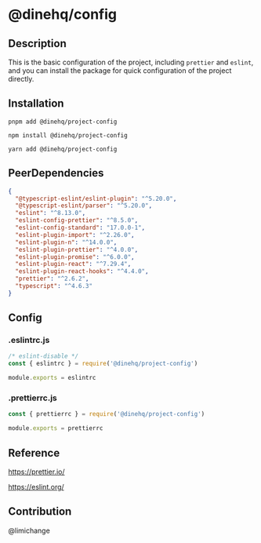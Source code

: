 # @dinehq/config

## Description

This is the basic configuration of the project, including `prettier` and `eslint`, and you can install the package for quick configuration of the project directly.

## Installation

```
pnpm add @dinehq/project-config
```

```
npm install @dinehq/project-config
```

```
yarn add @dinehq/project-config
```

## PeerDependencies

```json
{
  "@typescript-eslint/eslint-plugin": "^5.20.0",
  "@typescript-eslint/parser": "^5.20.0",
  "eslint": "^8.13.0",
  "eslint-config-prettier": "^8.5.0",
  "eslint-config-standard": "17.0.0-1",
  "eslint-plugin-import": "^2.26.0",
  "eslint-plugin-n": "^14.0.0",
  "eslint-plugin-prettier": "^4.0.0",
  "eslint-plugin-promise": "^6.0.0",
  "eslint-plugin-react": "^7.29.4",
  "eslint-plugin-react-hooks": "^4.4.0",
  "prettier": "^2.6.2",
  "typescript": "^4.6.3"
}
```

## Config

### .eslintrc.js

```js
/* eslint-disable */
const { eslintrc } = require('@dinehq/project-config')

module.exports = eslintrc
```

### .prettierrc.js

```js
const { prettierrc } = require('@dinehq/project-config')

module.exports = prettierrc
```

## Reference

https://prettier.io/

https://eslint.org/

## Contribution

@limichange
